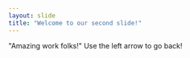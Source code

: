 ```yaml
---
layout: slide
title: "Welcome to our second slide!"
---
```

"Amazing work folks!"
Use the left arrow to go back!
